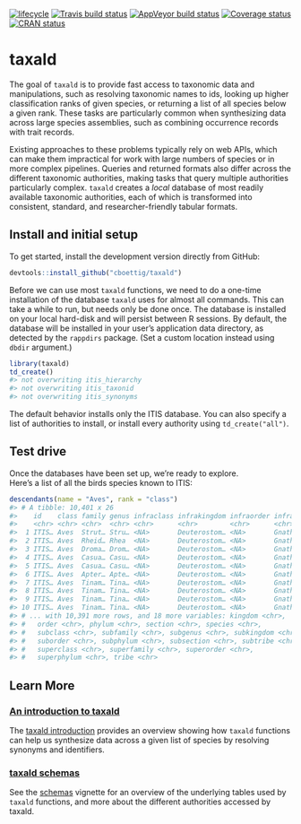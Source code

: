 
[![lifecycle](https://img.shields.io/badge/lifecycle-maturing-blue.svg)](https://www.tidyverse.org/lifecycle/#maturing)
[![Travis build
status](https://travis-ci.org/cboettig/taxald.svg?branch=master)](https://travis-ci.org/cboettig/taxald)
[![AppVeyor build
status](https://ci.appveyor.com/api/projects/status/github/cboettig/taxald?branch=master&svg=true)](https://ci.appveyor.com/project/cboettig/taxald)
[![Coverage
status](https://codecov.io/gh/cboettig/taxald/branch/master/graph/badge.svg)](https://codecov.io/github/cboettig/taxald?branch=master)
[![CRAN
status](https://www.r-pkg.org/badges/version/taxald)](https://cran.r-project.org/package=taxald)

<!-- README.md is generated from README.Rmd. Please edit that file -->

# taxald

The goal of `taxald` is to provide fast access to taxonomic data and
manipulations, such as resolving taxonomic names to ids, looking up
higher classification ranks of given species, or returning a list of all
species below a given rank. These tasks are particularly common when
synthesizing data across large species assemblies, such as combining
occurrence records with trait records.

Existing approaches to these problems typically rely on web APIs, which
can make them impractical for work with large numbers of species or in
more complex pipelines. Queries and returned formats also differ across
the different taxonomic authorities, making tasks that query multiple
authorities particularly complex. `taxald` creates a *local* database of
most readily available taxonomic authorities, each of which is
transformed into consistent, standard, and researcher-friendly tabular
formats.

## Install and initial setup

To get started, install the development version directly from GitHub:

``` r
devtools::install_github("cboettig/taxald")
```

Before we can use most `taxald` functions, we need to do a one-time
installation of the database `taxald` uses for almost all commands. This
can take a while to run, but needs only be done once. The database is
installed on your local hard-disk and will persist between R sessions.
By default, the database will be installed in your user’s application
data directory, as detected by the `rappdirs` package. (Set a custom
location instead using `dbdir` argument.)

``` r
library(taxald)
td_create()
#> not overwriting itis_hierarchy
#> not overwriting itis_taxonid
#> not overwriting itis_synonyms
```

The default behavior installs only the ITIS database. You can also
specify a list of authorities to install, or install every authority
using `td_create("all")`.

## Test drive

Once the databases have been set up, we’re ready to explore.  
Here’s a list of all the birds species known to ITIS:

``` r
descendants(name = "Aves", rank = "class")
#> # A tibble: 10,401 x 26
#>    id    class family genus infraclass infrakingdom infraorder infraphylum
#>    <chr> <chr> <chr>  <chr> <chr>      <chr>        <chr>      <chr>      
#>  1 ITIS… Aves  Strut… Stru… <NA>       Deuterostom… <NA>       Gnathostom…
#>  2 ITIS… Aves  Rheid… Rhea  <NA>       Deuterostom… <NA>       Gnathostom…
#>  3 ITIS… Aves  Droma… Drom… <NA>       Deuterostom… <NA>       Gnathostom…
#>  4 ITIS… Aves  Casua… Casu… <NA>       Deuterostom… <NA>       Gnathostom…
#>  5 ITIS… Aves  Casua… Casu… <NA>       Deuterostom… <NA>       Gnathostom…
#>  6 ITIS… Aves  Apter… Apte… <NA>       Deuterostom… <NA>       Gnathostom…
#>  7 ITIS… Aves  Tinam… Tina… <NA>       Deuterostom… <NA>       Gnathostom…
#>  8 ITIS… Aves  Tinam… Tina… <NA>       Deuterostom… <NA>       Gnathostom…
#>  9 ITIS… Aves  Tinam… Tina… <NA>       Deuterostom… <NA>       Gnathostom…
#> 10 ITIS… Aves  Tinam… Tina… <NA>       Deuterostom… <NA>       Gnathostom…
#> # ... with 10,391 more rows, and 18 more variables: kingdom <chr>,
#> #   order <chr>, phylum <chr>, section <chr>, species <chr>,
#> #   subclass <chr>, subfamily <chr>, subgenus <chr>, subkingdom <chr>,
#> #   suborder <chr>, subphylum <chr>, subsection <chr>, subtribe <chr>,
#> #   superclass <chr>, superfamily <chr>, superorder <chr>,
#> #   superphylum <chr>, tribe <chr>
```

## Learn More

### [An introduction to taxald](https://cboettig.github.io/taxald/articles/articles/taxald.html)

The [taxald
introduction](https://cboettig.github.io/taxald/articles/articles/taxald.html)
provides an overview showing how `taxald` functions can help us
synthesize data across a given list of species by resolving synonyms and
identifiers.

### [taxald schemas](https://cboettig.github.io/taxald/articles/articles/schema.html)

See the
[schemas](https://cboettig.github.io/taxald/articles/articles/schema.html)
vignette for an overview of the underlying tables used by `taxald`
functions, and more about the different authorities accessed by taxald.
